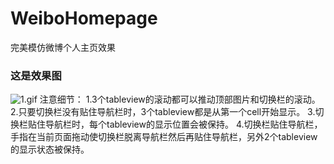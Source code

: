 # WeiboHomepage
完美模仿微博个人主页效果

###  这是效果图
![1.gif](https://github.com/wobangnidashui/WeiboHomepage/blob/master/rsc/1.gif)
注意细节：
1.3个tableview的滚动都可以推动顶部图片和切换栏的滚动。
2.只要切换栏没有贴住导航栏时，3个tableview都是从第一个cell开始显示。
3.切换栏贴住导航栏时，每个tableview的显示位置会被保持。
4.切换栏贴住导航栏，手指在当前页面拖动使切换栏脱离导航栏然后再贴住导航栏，另外2个tableview的显示状态被保持。

